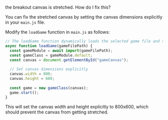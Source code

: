 the breakout canvas is stretched. How do I fix this?

You can fix the stretched canvas by setting the canvas dimensions explicitly in your `main.js` file. 

Modify the `loadGame` function in `main.js` as follows:

```javascript
// The loadGame function dynamically loads the selected game file and starts the game.
async function loadGame(gameFilePath) {
  const gameModule = await import(gameFilePath);
  const gameClass = gameModule.default;
  const canvas = document.getElementById("gameCanvas");
  
  // Set canvas dimensions explicitly
  canvas.width = 800;
  canvas.height = 600;
  
  const game = new gameClass(canvas);
  game.start();
}
```

This will set the canvas width and height explicitly to 800x600, which should prevent the canvas from getting stretched.